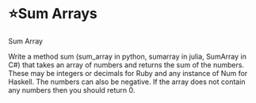 # :star:Sum Arrays

Sum Array

Write a method sum (sum_array in python, sumarray in julia, SumArray in C#) that takes an array of numbers and returns the sum of the numbers. These may be integers or decimals for Ruby and any instance of Num for Haskell. The numbers can also be negative. If the array does not contain any numbers then you should return 0.